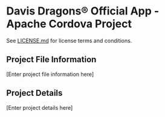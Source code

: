 Davis Dragons® Official App - Apache Cordova Project
======================================================

See [LICENSE.md](<LICENSE.md>) for license terms and conditions.

Project File Information
------------------------

[Enter project file information here]

Project Details
-------------------

[Enter project details here]
